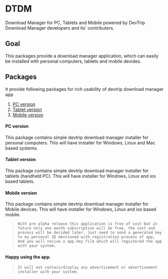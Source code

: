 # DTDM
Download Manager for PC, Tablets and Mobile powered by DevTrip Download Manager developers and its' contributers.

## Goal

This packages provide a download manager application, which can easily be installed with personal computers, tablets and mobile devides.

## Packages 

It provide following packages for rich usability of devtrip download manager app 

1. [PC version](#pc-version)
2. [Tablet version](#teblet-version)
3. [Mobile version](#mobile-version)

#### PC version

This package contains simple devtrip download manager installer for personal computers. This will have installer for Windows, Linux and Mac based systems.

#### Tablet version

This package contains simple devtrip download manager installer for tablets (handheld PC). This will have installer for Windows, Linux and ios based tablets.

#### Mobile version

This package contains simple devtrip download manager installer for Mobile devices. This will have installer for Windows, Linux and ios based mobile.

>`With pre alpha release this application is free of cost but in future only one month subscription will be free, the cost and process will be decided later. Just need to send a generated key to my personal ID mentioned with registration process of app, And you will recive a app.key file which will registered the app with your system.`

#### Happy using the app.

>`It will not contain/display any advertisement or advertisement installer with your system.`

